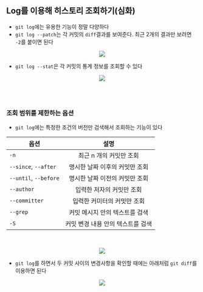 ## Log를 이용해 히스토리 조회하기(심화)
- `git log`에는 유용한 기능이 정말 다양하다
- `git log --patch`는 각 커밋의 `diff`결과를 보여준다. 최근 2개의 결과만 보려면 `-2`를 붙이면 된다
<p align = "center"><img src = "https://github.com/sustainable-git/GIT/blob/main/imageFiles/27-log-patch.jpg?raw=true"/></p>

- `git log --stat`은 각 커밋의 통계 정보를 조회할 수 있다
<p align = "center"><img src = "https://github.com/sustainable-git/GIT/blob/main/imageFiles/28-log-stat.jpg?raw=true"/></p>
<br>
 <br>
 
### 조회 범위를 제한하는 옵션
- `git log`에는 특정한 조건의 버전만 검색해서 조회하는 기능이 있다

| 옵션 | 설명 |
|---|:---:|
| `-n` | 최근 n 개의 커밋만 조회 |
| `--since`, `--after` | 명시한 날짜 이후의 커밋만 조회 |
| `--until`, `--before` | 명시한 날짜 이전의 커밋만 조회 |
| `--author` | 입력한 저자의 커밋만 조회 |
| `--committer` | 입력한 커미터의 커밋만 조회 |
| `--grep` | 커밋 메시지 안의 텍스트를 검색 |
| `-S` | 커밋 변경 내용 안의 텍스트를 검색 |

<br>

<p align = "center"><img src = "https://github.com/sustainable-git/GIT/blob/main/imageFiles/29-log-options.jpg?raw=true"/></p>

- `git log`를 하면서 두 커밋 사이의 변경사항을 확인할 때에는 아래처럼 `git diff`를 이용하면 된다
<p align = "center"><img src = "https://github.com/sustainable-git/GIT/blob/main/imageFiles/30-correct-typos.jpg?raw=true"/></p>
